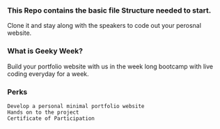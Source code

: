 ### This Repo contains the basic file Structure needed to start.

Clone it and stay along with the speakers to code out your perosnal website.

### What is Geeky Week?

Build your portfolio website with us in the week long bootcamp with live coding everyday for a week.



### Perks

    Develop a personal minimal portfolio website
    Hands on to the project
    Certificate of Participation

